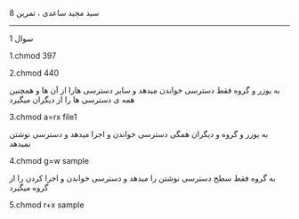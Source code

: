 سید مجید ساعدی ، تمرین 8

--------------------------------

سوال 1 

1.chmod 397

2.chmod 440

به یوزر و گروه فقط دسترسی خواندن میدهد و سایر دسترسی هارا از آن ها و همچنین همه ی دسترسی ها را از دیگران میگیرد

3.chmod a=rx file1

به یوزر و گروه و دیگران همگی دسترسی خواندن و اجرا میدهد و دسترسی نوشتن نمیدهد

4.chmod g=w sample

به گروه فقط سطح دسترسی نوشتن را میدهد و دسترسی خواندن و اجرا کردن را از گروه میگیرد

5.chmod r+x sample

